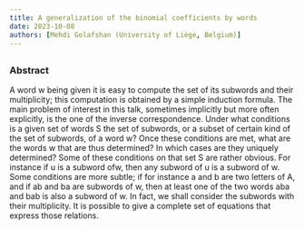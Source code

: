 ```yaml
---
title: A generalization of the binomial coefficients by words
date: 2023-10-08
authors: [Mehdi Golafshan (University of Liège, Belgium)]
---
```


## 

### Abstract

A word w being given it is easy to compute the set of its subwords and their multiplicity; this computation is obtained by a simple induction formula. The main problem of interest in this talk, sometimes implicitly but more often explicitly, is the one of the inverse correspondence. Under what conditions is a given set of words S the set of subwords, or a subset of certain kind of the set of subwords, of a word w? Once these conditions are met, what are the words w that are thus determined? In which cases are they uniquely determined? Some of these conditions on that set S are rather obvious. For instance if u is a subword ofw, then any subword of u is a subword of w. Some conditions are more subtle; if for instance a and b are two letters of A, and if ab and ba are subwords of w, then at least one of the two words aba and bab is also a subword of w. In fact, we shall consider the subwords with their multiplicity. It is possible to give a complete set of equations that express those relations.



